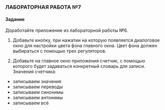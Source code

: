 ### ЛАБОРАТОРНАЯ РАБОТА №7

#### Задание

Доработайте приложение из лабораторной работы №6.

1. Добавьте  кнопку,  при  нажатии  на  которую  появляется  диалоговое  окно  для настройки  цвета  фона  главного  окна.  Цвет  фона  должен  выбираться  с  помощью  трех регуляторов.

2. Добавьте  на  главное  окно  приложения  счетчик,  с  помощью  которого  будет задаваться конкретный словарь для записи. Значения счетчика:
* записываем значения
* записываем переводы
* записываем синонимы
* записываем антонимы
* записываем всѐ

